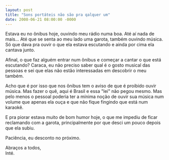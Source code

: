 ```yaml
---
layout: post
title: "Sons portáteis não são pra qalquer um"
date: 2008-06-21 08:00:00 -0000
---
```


Estava eu no ônibus hoje, ouvindo meu rádio numa boa. Até aí nada de mais... Até que se senta ao meu lado uma garota, também ouvindo música. Só que dava pra ouvir o que ela estava escutando e ainda por cima ela cantava junto.

Afinal, o que faz alguém entrar num ônibus e começar a cantar o que está escutando? Caraca, eu não preciso saber qual é o gosto musical das pessoas e sei que elas não estão interessadas em descobrir o meu também.

Acho que é por isso que nos ônibus tem o aviso de que é proibido ouvir música. Mas fazer o quê, aqui é Brasil e essa "lei" não pegou mesmo. Mas pelo menos o pessoal poderia ter a mínima noção de ouvir sua música num volume que apenas ela ouça e que não fique fingindo que está num karaokê.

E pra piorar estava muito de bom humor hoje, o que me impediu de ficar reclamando com a garota, principalmente por que desci um pouco depois que ela subiu.

Paciência, eu desconto no próximo.

Abraços a todos,  
Inté.